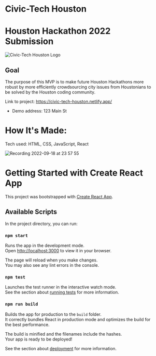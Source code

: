 # Civic-Tech Houston 
# Houston Hackathon 2022 Submission
![Civic-Tech Houston Logo](https://user-images.githubusercontent.com/101611557/190950753-3babbcad-600e-4ecd-9b92-d3c5aafc8700.PNG)
## Goal
The purpose of this MVP is to make future Houston Hackathons more robust by more efficiently crowdsourcing city issues from Houstonians to be solved by the Houston coding community.

Link to project: https://civic-tech-houston.netlify.app/
  - Demo address: 123 Main St

# How It's Made:
Tech used: HTML, CSS, JavaScript, React

![Recording 2022-09-18 at 23 57 55](https://user-images.githubusercontent.com/96213223/190952253-e2fa73e6-56ba-4090-bccc-74ac4b76b099.gif)


# Getting Started with Create React App

This project was bootstrapped with [Create React App](https://github.com/facebook/create-react-app).

## Available Scripts

In the project directory, you can run:

### `npm start`

Runs the app in the development mode.\
Open [http://localhost:3000](http://localhost:3000) to view it in your browser.

The page will reload when you make changes.\
You may also see any lint errors in the console.

### `npm test`

Launches the test runner in the interactive watch mode.\
See the section about [running tests](https://facebook.github.io/create-react-app/docs/running-tests) for more information.

### `npm run build`

Builds the app for production to the `build` folder.\
It correctly bundles React in production mode and optimizes the build for the best performance.

The build is minified and the filenames include the hashes.\
Your app is ready to be deployed!

See the section about [deployment](https://facebook.github.io/create-react-app/docs/deployment) for more information.
